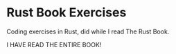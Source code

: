 # Rust Book Exercises

Coding exercises in Rust, did while I read The Rust Book.

I HAVE READ THE ENTIRE BOOK!
